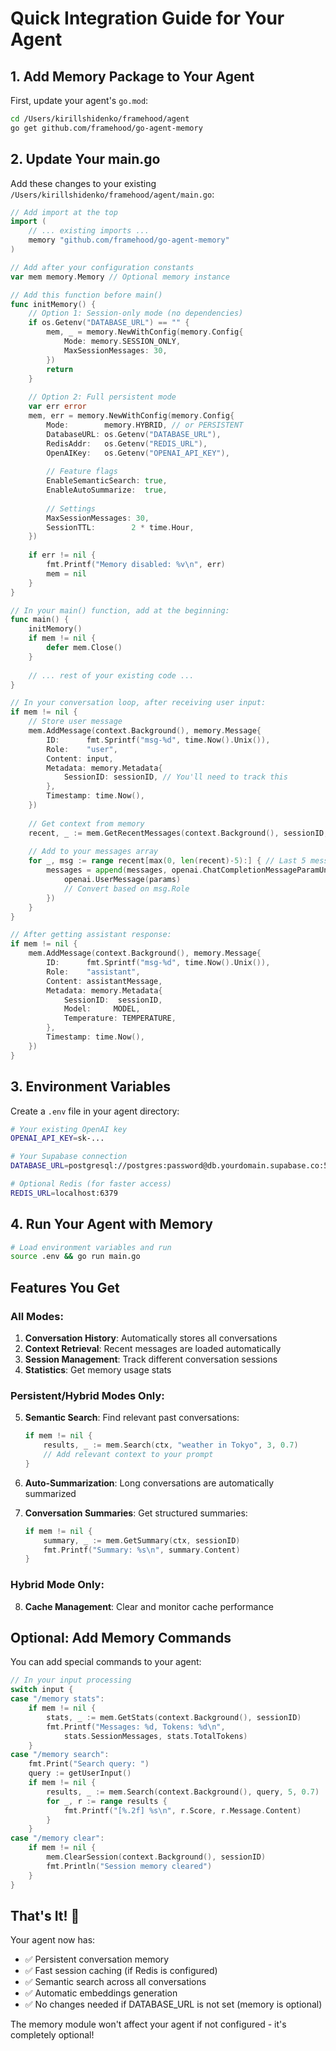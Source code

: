 # Quick Integration Guide for Your Agent

## 1. Add Memory Package to Your Agent

First, update your agent's `go.mod`:

```bash
cd /Users/kirillshidenko/framehood/agent
go get github.com/framehood/go-agent-memory
```

## 2. Update Your main.go

Add these changes to your existing `/Users/kirillshidenko/framehood/agent/main.go`:

```go
// Add import at the top
import (
    // ... existing imports ...
    memory "github.com/framehood/go-agent-memory"
)

// Add after your configuration constants
var mem memory.Memory // Optional memory instance

// Add this function before main()
func initMemory() {
    // Option 1: Session-only mode (no dependencies)
    if os.Getenv("DATABASE_URL") == "" {
        mem, _ = memory.NewWithConfig(memory.Config{
            Mode: memory.SESSION_ONLY,
            MaxSessionMessages: 30,
        })
        return
    }
    
    // Option 2: Full persistent mode
    var err error
    mem, err = memory.NewWithConfig(memory.Config{
        Mode:        memory.HYBRID, // or PERSISTENT
        DatabaseURL: os.Getenv("DATABASE_URL"),
        RedisAddr:   os.Getenv("REDIS_URL"),
        OpenAIKey:   os.Getenv("OPENAI_API_KEY"),
        
        // Feature flags
        EnableSemanticSearch: true,
        EnableAutoSummarize:  true,
        
        // Settings
        MaxSessionMessages: 30,
        SessionTTL:        2 * time.Hour,
    })
    
    if err != nil {
        fmt.Printf("Memory disabled: %v\n", err)
        mem = nil
    }
}

// In your main() function, add at the beginning:
func main() {
    initMemory()
    if mem != nil {
        defer mem.Close()
    }
    
    // ... rest of your existing code ...
}

// In your conversation loop, after receiving user input:
if mem != nil {
    // Store user message
    mem.AddMessage(context.Background(), memory.Message{
        ID:      fmt.Sprintf("msg-%d", time.Now().Unix()),
        Role:    "user",
        Content: input,
        Metadata: memory.Metadata{
            SessionID: sessionID, // You'll need to track this
        },
        Timestamp: time.Now(),
    })
    
    // Get context from memory
    recent, _ := mem.GetRecentMessages(context.Background(), sessionID, 10)
    
    // Add to your messages array
    for _, msg := range recent[max(0, len(recent)-5):] { // Last 5 messages
        messages = append(messages, openai.ChatCompletionMessageParamUnion{
            openai.UserMessage(params)
            // Convert based on msg.Role
        })
    }
}

// After getting assistant response:
if mem != nil {
    mem.AddMessage(context.Background(), memory.Message{
        ID:      fmt.Sprintf("msg-%d", time.Now().Unix()),
        Role:    "assistant",
        Content: assistantMessage,
        Metadata: memory.Metadata{
            SessionID:  sessionID,
            Model:     MODEL,
            Temperature: TEMPERATURE,
        },
        Timestamp: time.Now(),
    })
}
```

## 3. Environment Variables

Create a `.env` file in your agent directory:

```bash
# Your existing OpenAI key
OPENAI_API_KEY=sk-...

# Your Supabase connection
DATABASE_URL=postgresql://postgres:password@db.yourdomain.supabase.co:5432/postgres

# Optional Redis (for faster access)
REDIS_URL=localhost:6379
```

## 4. Run Your Agent with Memory

```bash
# Load environment variables and run
source .env && go run main.go
```

## Features You Get

### All Modes:
1. **Conversation History**: Automatically stores all conversations
2. **Context Retrieval**: Recent messages are loaded automatically  
3. **Session Management**: Track different conversation sessions
4. **Statistics**: Get memory usage stats

### Persistent/Hybrid Modes Only:
5. **Semantic Search**: Find relevant past conversations:
   ```go
   if mem != nil {
       results, _ := mem.Search(ctx, "weather in Tokyo", 3, 0.7)
       // Add relevant context to your prompt
   }
   ```

6. **Auto-Summarization**: Long conversations are automatically summarized
7. **Conversation Summaries**: Get structured summaries:
   ```go
   if mem != nil {
       summary, _ := mem.GetSummary(ctx, sessionID)
       fmt.Printf("Summary: %s\n", summary.Content)
   }
   ```

### Hybrid Mode Only:
8. **Cache Management**: Clear and monitor cache performance

## Optional: Add Memory Commands

You can add special commands to your agent:

```go
// In your input processing
switch input {
case "/memory stats":
    if mem != nil {
        stats, _ := mem.GetStats(context.Background(), sessionID)
        fmt.Printf("Messages: %d, Tokens: %d\n", 
            stats.SessionMessages, stats.TotalTokens)
    }
case "/memory search":
    fmt.Print("Search query: ")
    query := getUserInput()
    if mem != nil {
        results, _ := mem.Search(context.Background(), query, 5, 0.7)
        for _, r := range results {
            fmt.Printf("[%.2f] %s\n", r.Score, r.Message.Content)
        }
    }
case "/memory clear":
    if mem != nil {
        mem.ClearSession(context.Background(), sessionID)
        fmt.Println("Session memory cleared")
    }
}
```

## That's It! 🎉

Your agent now has:
- ✅ Persistent conversation memory
- ✅ Fast session caching (if Redis is configured)
- ✅ Semantic search across all conversations
- ✅ Automatic embeddings generation
- ✅ No changes needed if DATABASE_URL is not set (memory is optional)

The memory module won't affect your agent if not configured - it's completely optional!
